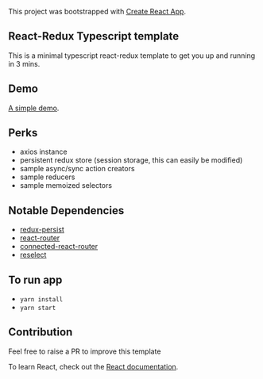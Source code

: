 This project was bootstrapped with [Create React App](https://github.com/facebook/create-react-app).

## React-Redux Typescript template
This is a minimal typescript react-redux template to get you up and running in 3 mins.

## Demo
[A simple demo](https://emasys.github.io/react-redux-typescript-boilerplate/).

## Perks
* axios instance
* persistent redux store (session storage, this can easily be modified)
* sample async/sync action creators
* sample reducers
* sample memoized selectors

## Notable Dependencies
* [redux-persist](https://www.npmjs.com/package/redux-persist)
* [react-router](https://www.npmjs.com/package/react-router)
* [connected-react-router](https://www.npmjs.com/package/connected-react-router)
* [reselect](https://www.npmjs.com/package/reselect)

## To run app
* `yarn install`
* `yarn start`

## Contribution
Feel free to raise a PR to improve this template



To learn React, check out the [React documentation](https://reactjs.org/).
